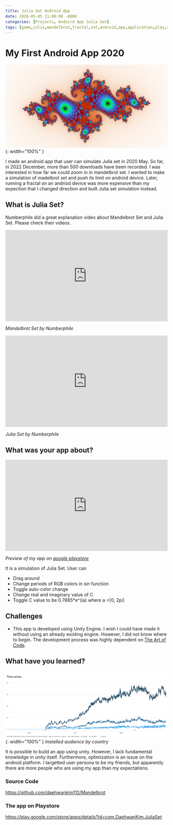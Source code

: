 ```yaml
---
title: Julia Set Android App
date: 2020-05-05 21:00:00 -0800
categories: [Projects, Andoird App Julia Set]
tags: [game,julia,mandelbrot,fractal,set,android,app,application,play,store,"2020",challenge,daehwan,kim,david]     # TAG names should always be lowercase
---
```


# My First Android App 2020

![Desktop View](/assets/images/julia/image1.png){: width="100%" }

I made an android app that user can simulate Julia set in 2020 May. So far, in 2022 December, more than 500 downloads have been recorded. I was interested in how far we could zoom in in mandelbrot set. I wanted to make a simulation of madelbrot set and push its limit on android device. Later, running a fractal on an andriod device was more expensive than my expection that I changed direction and built Julia set simulation instead.

## What is Julia Set?

Numberphile did a great explanation video about Mandelbrot Set and Julia Set. Please check their videos.
<div class = "video-container">
    <iframe width="560" height="315" src="https://www.youtube.com/embed/NGMRB4O922I" title="YouTube video player" frameborder="0" allow="accelerometer; autoplay; clipboard-write; encrypted-media; gyroscope; picture-in-picture" allowfullscreen></iframe>
</div>

_Mandelbrot Set by Numberphile_

<div class = "video-container">
    <iframe width="560" height="315" src="https://www.youtube.com/embed/oCkQ7WK7vuY" title="YouTube video player" frameborder="0" allow="accelerometer; autoplay; clipboard-write; encrypted-media; gyroscope; picture-in-picture" allowfullscreen></iframe>
</div>

_Julia Set by Numberphile_


## What was your app about?
<div class = "video-container">
    <iframe width="560" height="315" src="https://www.youtube.com/embed/9PoNSOJ1OT4" title="YouTube video player" frameborder="0" allow="accelerometer; autoplay; clipboard-write; encrypted-media; gyroscope; picture-in-picture" allowfullscreen></iframe>
</div>

_Preview of my app on <a href="https://play.google.com/store/apps/details?id=com.DaehwanKim.JuliaSet">google playstore</a>_

It is a simulation of Julia Set. User can
* Drag around
* Change periods of RGB colors in sin function
* Toggle auto-color change
* Change real and imaginary value of C
* Toggle C value to be 0.7885*e^(ia) where a =[0, 2pi]


## Challenges

* This app is developed using Unity Engine. I wish I could have made it without using an already existing engine. However, I did not know where to begin. The development process was highly dependent on <a href="https://youtu.be/kY7liQVPQSc">The Art of Code</a>.

## What have you learned?

![Desktop View](/assets/images/julia/image2.png){: width="100%" }
_Installed audience by country_

It is possible to build an app using unity. However, I lack fundamental knowledge in unity itself. Furthermore, optimization is an issue on the android platform. I targetted user persona to be my friends, but apparently there are more people who are using my app than my expectations.


### Source Code
<a href="https://github.com/daehwankim112/Mandelbrot">https://github.com/daehwankim112/Mandelbrot</a>

### The app on Playstore
<a href="https://play.google.com/store/apps/details?id=com.DaehwanKim.JuliaSet">https://play.google.com/store/apps/details?id=com.DaehwanKim.JuliaSet</a>

<style>
    .video-container {
        position: relative;
        padding-bottom: 56.25%; /* 16:9 */
        height: 0;
    }
    .video-container iframe {
        position: absolute;
        top: 0;
        left: 0;
        width: 100%;
        height: 100%;
    }



